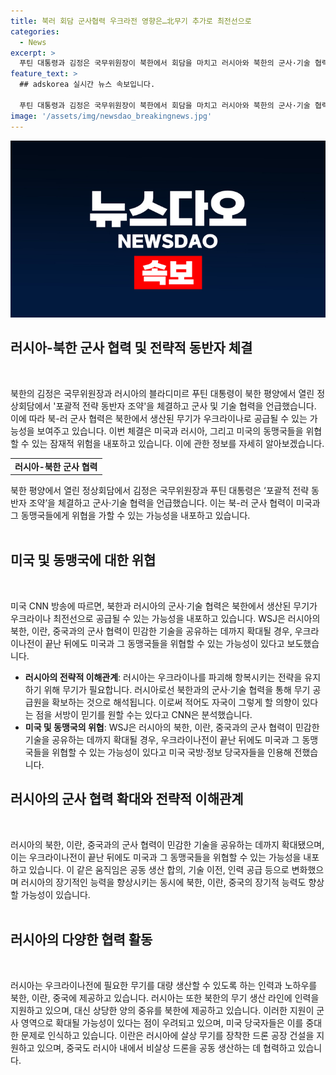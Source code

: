 ```yaml
---
title: 북러 회담 군사협력 우크라전 영향은…北무기 추가로 최전선으로
categories:
  - News
excerpt: >
  푸틴 대통령과 김정은 국무위원장이 북한에서 회담을 마치고 러시아와 북한의 군사·기술 협력에 관한 '포괄적 전략 동반자 조약'을 체결했다. 이로 인해 북한의 무기 생산과 러시아의 우크라이나 전략에서 중요한 영향을 미칠 것으로 예상되고, 미국과 그 동맹국을 위협할 수도 있다는 우려가 제기되고 있다. 이 조약은 한국에도 영향을 미칠 수 있으며, 북한과 러시아는 군사 분야에서 협력할 것이라고 밝혔다. 이러한 동맹은 북한이나 중국, 이란과의 군사 및 기술 협력을 확대시킬 수 있으며, 미국과 동맹국들을 위협할 수도 있다고 전문가들은 경고하고 있다.
feature_text: >
  ## adskorea 실시간 뉴스 속보입니다.

  푸틴 대통령과 김정은 국무위원장이 북한에서 회담을 마치고 러시아와 북한의 군사·기술 협력에 관한 '포괄적 전략 동반자 조약'을 체결했다. 이로 인해 북한의 무기 생산과 러시아의 우크라이나 전략에서 중요한 영향을 미칠 것으로 예상되고, 미국과 그 동맹국을 위협할 수도 있다는 우려가 제기되고 있다. 이 조약은 한국에도 영향을 미칠 수 있으며, 북한과 러시아는 군사 분야에서 협력할 것이라고 밝혔다. 이러한 동맹은 북한이나 중국, 이란과의 군사 및 기술 협력을 확대시킬 수 있으며, 미국과 동맹국들을 위협할 수도 있다고 전문가들은 경고하고 있다.
image: '/assets/img/newsdao_breakingnews.jpg'
---
```


<p><img src="/assets/img/newsdao_breakingnews.jpg" alt="adskorea 속보" /></p>

<h2 data-ke-size="size26">러시아-북한 군사 협력 및 전략적 동반자 체결</h2>

<p data-ke-size="size16">&nbsp;</p>

<p>북한의 김정은 국무위원장과 러시아의 블라디미르 푸틴 대통령이 북한 평양에서 열린 정상회담에서 '포괄적 전략 동반자 조약'을 체결하고 군사 및 기술 협력을 언급했습니다. 이에 따라 북-러 군사 협력은 북한에서 생산된 무기가 우크라이나로 공급될 수 있는 가능성을 보여주고 있습니다. 이번 체결은 미국과 러시아, 그리고 미국의 동맹국들을 위협할 수 있는 잠재적 위험을 내포하고 있습니다. 이에 관한 정보를 자세히 알아보겠습니다.</p>

<table>
    <tr>
        <td style="text-align: center; height: 17px;"><b>러시아-북한 군사 협력</b></td>
    </tr>
</table>

<p>북한 평양에서 열린 정상회담에서 김정은 국무위원장과 푸틴 대통령은 ‘포괄적 전략 동반자 조약’을 체결하고 군사·기술 협력을 언급했습니다. 이는 북-러 군사 협력이 미국과 그 동맹국들에게 위협을 가할 수 있는 가능성을 내포하고 있습니다.<br><br></p>

<h2 data-ke-size="size26">미국 및 동맹국에 대한 위협</h2>

<p data-ke-size="size16">&nbsp;</p>

<p>미국 CNN 방송에 따르면, 북한과 러시아의 군사·기술 협력은 북한에서 생산된 무기가 우크라이나 최전선으로 공급될 수 있는 가능성을 내포하고 있습니다. WSJ은 러시아의 북한, 이란, 중국과의 군사 협력이 민감한 기술을 공유하는 데까지 확대될 경우, 우크라이나전이 끝난 뒤에도 미국과 그 동맹국들을 위협할 수 있는 가능성이 있다고 보도했습니다.</p>

<ul>
  <li><b>러시아의 전략적 이해관계</b>: 러시아는 우크라이나를 파괴해 항복시키는 전략을 유지하기 위해 무기가 필요합니다. 러시아로선 북한과의 군사·기술 협력을 통해 무기 공급원을 확보하는 것으로 해석됩니다. 이로써 적어도 자국이 그렇게 할 의향이 있다는 점을 서방이 믿기를 원할 수는 있다고 CNN은 분석했습니다.</li>
  <li><b>미국 및 동맹국의 위협</b>: WSJ은 러시아의 북한, 이란, 중국과의 군사 협력이 민감한 기술을 공유하는 데까지 확대될 경우, 우크라이나전이 끝난 뒤에도 미국과 그 동맹국들을 위협할 수 있는 가능성이 있다고 미국 국방·정보 당국자들을 인용해 전했습니다.</li>
</ul>

<h2 data-ke-size="size26">러시아의 군사 협력 확대와 전략적 이해관계</h2>

<p data-ke-size="size16">&nbsp;</p>

<p>러시아의 북한, 이란, 중국과의 군사 협력이 민감한 기술을 공유하는 데까지 확대됐으며, 이는 우크라이나전이 끝난 뒤에도 미국과 그 동맹국들을 위협할 수 있는 가능성을 내포하고 있습니다. 이 같은 움직임은 공동 생산 합의, 기술 이전, 인력 공급 등으로 변화했으며 러시아의 장기적인 능력을 향상시키는 동시에 북한, 이란, 중국의 장기적 능력도 향상할 가능성이 있습니다.<br><br></p>

<h2 data-ke-size="size26">러시아의 다양한 협력 활동</h2>

<p data-ke-size="size16">&nbsp;</p>

<p>러시아는 우크라이나전에 필요한 무기를 대량 생산할 수 있도록 하는 인력과 노하우를 북한, 이란, 중국에 제공하고 있습니다. 러시아는 또한 북한의 무기 생산 라인에 인력을 지원하고 있으며, 대신 상당한 양의 중유를 북한에 제공하고 있습니다. 이러한 지원이 군사 영역으로 확대될 가능성이 있다는 점이 우려되고 있으며, 미국 당국자들은 이를 중대한 문제로 인식하고 있습니다. 이란은 러시아에 살상 무기를 장착한 드론 공장 건설을 지원하고 있으며, 중국도 러시아 내에서 비살상 드론을 공동 생산하는 데 협력하고 있습니다.</p>

